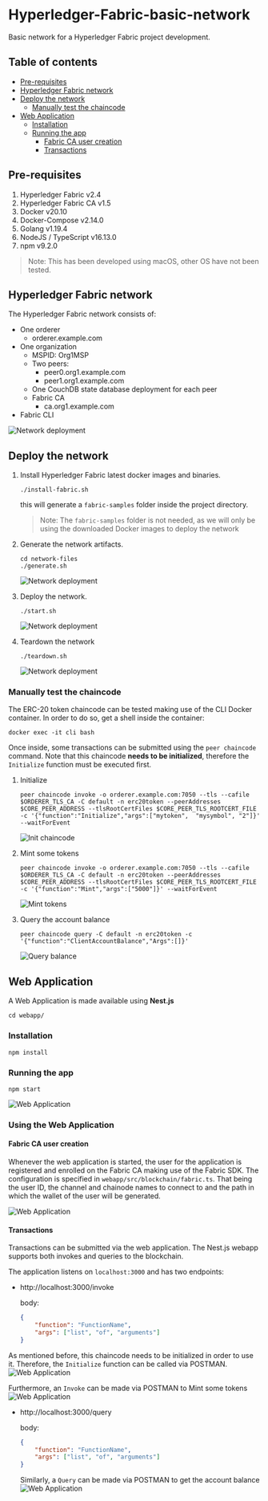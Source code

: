 # Hyperledger-Fabric-basic-network
Basic network for a Hyperledger Fabric project development.

## Table of contents

- [Pre-requisites](#pre-requisites)
- [Hyperledger Fabric network](#hyperledger-fabric-network)
- [Deploy the network](#deploy-the-network)
  - [Manually test the chaincode](#manually-test-the-chaincode)
- [Web Application](#web-application)
  - [Installation](#installation)
  - [Running the app](#running-the-app)
    - [Fabric CA user creation](#fabric-ca-user-creation)
    - [Transactions](#transactions)

## Pre-requisites

1. Hyperledger Fabric v2.4
1. Hyperledger Fabric CA v1.5
1. Docker v20.10
1. Docker-Compose v2.14.0
1. Golang v1.19.4
1. NodeJS / TypeScript v16.13.0
1. npm v9.2.0

> Note: This has been developed using macOS, other OS have not been tested.

## Hyperledger Fabric network

The Hyperledger Fabric network consists of: 
* One orderer
    * orderer.example.com
* One organization
    * MSPID: Org1MSP
    * Two peers:
        * peer0.org1.example.com
        * peer1.org1.example.com
    * One CouchDB state database deployment for each peer
    * Fabric CA
        * ca.org1.example.com 
* Fabric CLI

![Network deployment](./img/topology.png)

## Deploy the network

1. Install Hyperledger Fabric latest docker images and binaries.
    ```shell
    ./install-fabric.sh
    ```
    this will generate a `fabric-samples` folder inside the project directory.
    > Note: The `fabric-samples` folder is not needed, as we will only be using the downloaded Docker images to deploy the network

1. Generate the network artifacts.
    ```shell
    cd network-files
    ./generate.sh
    ```
    ![Network deployment](./img/generate.png)

1. Deploy the network.
    ```shell
    ./start.sh
    ```
    ![Network deployment](./img/start.png)

1. Teardown the network
    ```shell
    ./teardown.sh
    ```
    ![Network deployment](./img/teardown.png)

### Manually test the chaincode

The ERC-20 token chaincode can be tested making use of the CLI Docker container.
In order to do so, get a shell inside the container:
```shell
docker exec -it cli bash
```
Once inside, some transactions can be submitted using the `peer chaincode` command. Note that this chaincode **needs to be initialized**, therefore the `Initialize` function must be executed first.

1. Initialize
    ```shell
    peer chaincode invoke -o orderer.example.com:7050 --tls --cafile $ORDERER_TLS_CA -C default -n erc20token --peerAddresses $CORE_PEER_ADDRESS --tlsRootCertFiles $CORE_PEER_TLS_ROOTCERT_FILE -c '{"function":"Initialize","args":["mytoken",  "mysymbol", "2"]}' --waitForEvent
    ```
    ![Init chaincode](./img/init.png)

1. Mint some tokens
    ```shell
    peer chaincode invoke -o orderer.example.com:7050 --tls --cafile $ORDERER_TLS_CA -C default -n erc20token --peerAddresses $CORE_PEER_ADDRESS --tlsRootCertFiles $CORE_PEER_TLS_ROOTCERT_FILE -c '{"function":"Mint","args":["5000"]}' --waitForEvent
    ```
    ![Mint tokens](./img/mint.png)

1. Query the account balance
    ```shell
    peer chaincode query -C default -n erc20token -c '{"function":"ClientAccountBalance","Args":[]}'

    ```
    ![Query balance](./img/querybalance.png)

## Web Application

A Web Application is made available using **Nest.js**

```shell
cd webapp/
```

### Installation

```shell
npm install
```

### Running the app

```shell
npm start
```
![Web Application](./img/webapp-start.png)

### Using the Web Application

#### Fabric CA user creation

Whenever the web application is started, the user for the application is registered and enrolled on the Fabric CA making use of the Fabric SDK.
The configuration is specified in `webapp/src/blockchain/fabric.ts`. That being the user ID, the channel and chainode names to connect to and the path in which the wallet of the user will be generated.

![Web Application](./img/user.png)

#### Transactions

Transactions can be submitted via the web application. The Nest.js webapp supports both invokes and queries to the blockchain.

The application listens on `localhost:3000` and has two endpoints:

* http://localhost:3000/invoke

  body:
  ```json
  {
      "function": "FunctionName",
      "args": ["list", "of", "arguments"]
  }
  ```

As mentioned before, this chaincode needs to be initialized in order to use it. Therefore, the `Initialize` function can be called via POSTMAN.
![Web Application](./img/postinit.png)

Furthermore, an `Invoke` can be made via POSTMAN to Mint some tokens
![Web Application](./img/postmint.png)

* http://localhost:3000/query

  body:
  ```json
  {
      "function": "FunctionName",
      "args": ["list", "of", "arguments"]
  }
  ```
  Similarly, a `Query` can be made via POSTMAN to get the account balance
![Web Application](./img/getbalance.png)
